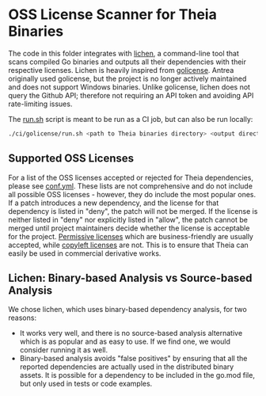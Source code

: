 # OSS License Scanner for Theia Binaries

The code in this folder integrates with
[lichen](https://github.com/uw-labs/lichen), a command-line tool that scans
compiled Go binaries and outputs all their dependencies with their respective
licenses. Lichen is heavily inspired from
[golicense](https://github.com/mitchellh/golicense). Antrea originally used
golicense, but the project is no longer actively maintained and does not support
Windows binaries. Unlike golicense, lichen does not query the Github API;
therefore not requiring an API token and avoiding API rate-limiting issues.

The [run.sh](run.sh) script is meant to be run as a CI job, but can also be run
locally:

```bash
./ci/golicense/run.sh <path to Theia binaries directory> <output directory for generated reports>
```

## Supported OSS Licenses

For a list of the OSS licenses accepted or rejected for Theia dependencies,
please see [conf.yml](conf.yml). These lists are not comprehensive and do not
include all possible OSS licenses - however, they do include the most popular
ones. If a patch introduces a new dependency, and the license for that
dependency is listed in "deny", the patch will not be merged. If the license is
neither listed in "deny" nor explicitly listed in "allow", the patch cannot be
merged until project maintainers decide whether the license is acceptable for
the project. [Permissive
licenses](https://en.wikipedia.org/wiki/Permissive_software_license)
which are business-friendly are usually accepted, while [copyleft
licenses](https://en.wikipedia.org/wiki/Copyleft) are not. This is to ensure
that Theia can easily be used in commercial derivative works.

## Lichen: Binary-based Analysis vs Source-based Analysis

We chose lichen, which uses binary-based dependency analysis, for two reasons:

* It works very well, and there is no source-based analysis alternative which is
  as popular and as easy to use. If we find one, we would consider running it as
  well.
* Binary-based analysis avoids "false positives" by ensuring that all the
  reported dependencies are actually used in the distributed binary assets. It
  is possible for a dependency to be included in the go.mod file, but only used
  in tests or code examples.
